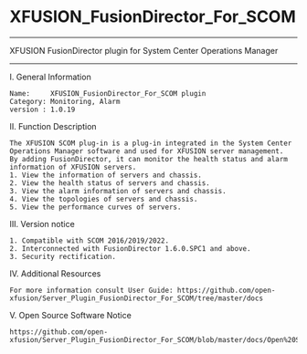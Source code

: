 # XFUSION_FusionDirector_For_SCOM


**********************************************************************************
XFUSION FusionDirector plugin for System Center Operations Manager
**********************************************************************************

I. General Information 

    Name:     XFUSION_FusionDirector_For_SCOM plugin
    Category: Monitoring, Alarm
    version : 1.0.19
    
II. Function Description
    
    The XFUSION SCOM plug-in is a plug-in integrated in the System Center Operations Manager software and used for XFUSION server management.
    By adding FusionDirector, it can monitor the health status and alarm information of XFUSION servers.
    1. View the information of servers and chassis.
    2. View the health status of servers and chassis.
    3. View the alarm information of servers and chassis.
    4. View the topologies of servers and chassis.
    5. View the performance curves of servers.

III. Version notice
    
    1. Compatible with SCOM 2016/2019/2022.
    2. Interconnected with FusionDirector 1.6.0.SPC1 and above.
    3. Security rectification.

IV. Additional Resources

    For more information consult User Guide: https://github.com/open-xfusion/Server_Plugin_FusionDirector_For_SCOM/tree/master/docs
  
V. Open Source Software Notice
    
    https://github.com/open-xfusion/Server_Plugin_FusionDirector_For_SCOM/blob/master/docs/Open%20Source%20Software%20Notice.doc
